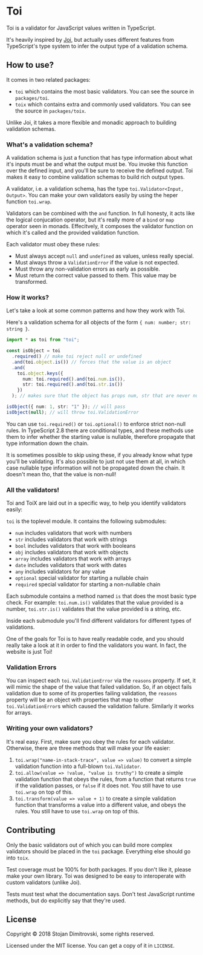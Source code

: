 # Toi

Toi is a validator for JavaScript values written in TypeScript.

It's heavily inspired by [Joi](https://github.com/hapijs/joi), but actually
uses different features from TypeScript's type system to infer the output type
of a validation schema.

## How to use?

It comes in two related packages:

- `toi` which contains the most basic validators. You can see the source in
  `packages/toi`.
- `toix` which contains extra and commonly used validators. You can see the
  source in `packages/toix`.

Unlike Joi, it takes a more flexible and monadic approach to building
validation schemas.

### What's a validation schema?

A validation schema is just a function that has type information about what
it's inputs must be and what the output must be. You invoke this function over
the defined input, and you'll be sure to receive the defined output. Toi makes
it easy to combine validation schemas to build rich output types.

A validator, i.e. a validation schema, has the type `toi.Validator<Input, Output>`. You can make your own validators easily by using the heper function
`toi.wrap`.

Validators can be combined with the `and` function. In full honesty, it acts
like the logical conjucation operator, but it's really more of a `bind` or
`map` operator seen in monads. Effecitvely, it composes the validator function
on which it's called and the provided validation function.

Each validator must obey these rules:

- Must always accept `null` and `undefined` as values, unless really special.
- Must always throw a `ValidationError` if the value is not expected.
- Must throw any non-validation errors as early as possible.
- Must return the correct value passed to them. This value may be transformed.

### How it works?

Let's take a look at some common patterns and how they work with Toi.

Here's a validation schema for all objects of the form `{ num: number; str: string }`.

```typescript
import * as toi from "toi";

const isObject = toi
  .required() // make toi reject null or undefined
  .and(toi.object.is()) // forces that the value is an object
  .and(
    toi.object.keys({
      num: toi.required().and(toi.num.is()),
      str: toi.required().and(toi.str.is())
    })
  ); // makes sure that the object has props num, str that are never null

isObject({ num: 1, str: "1" }); // will pass
isObject(null); // will throw toi.ValidationError
```

You can use `toi.required()` or `toi.optional()` to enforce strict non-null
rules. In TypeScript 2.8 there are conditional types, and these methods use
them to infer whether the starting value is nullable, therefore propagate that
type information down the chain.

It is sometimes possible to skip using these, if you already know what type
you'll be validating. It's also possible to just not use them at all, in which
case nullable type information will not be propagated down the chain. It
doesn't mean tho, that the value is non-null!

### All the validators!

Toi and ToiX are laid out in a specific way, to help you identify validators
easily:

`toi` is the toplevel module. It contains the following submodules:

- `num` includes validators that work with numbers
- `str` includes validators that work with strings
- `bool` includes validators that work with booleans
- `obj` includes validators that work with objects
- `array` includes validators that work with arrays
- `date` includes validators that work with dates
- `any` includes validators for any value
- `optional` special validator for starting a nullable chain
- `required` special validator for starting a non-nullable chain

Each submodule contains a method named `is` that does the most basic type
check. For example: `toi.num.is()` validates that the value provided is a
number, `toi.str.is()` validates that the value provided is a string, etc.

Inside each submodule you'll find different validators for different types of
validations.

One of the goals for Toi is to have really readable code, and you should really
take a look at it in order to find the validators you want. In fact, the
website is just Toi!

### Validation Errors

You can inspect each `toi.ValidationError` via the `reasons` property. If set,
it will mimic the shape of the value that failed validation. So, if an object
fails validation due to some of its properties failing validation, the
`reasons` property will be an object with properties that map to other
`toi.ValidationError`s which caused the validation failure. Similarly it works
for arrays.

### Writing your own validators?

It's real easy. First, make sure you obey the rules for each validator.
Otherwise, there are three methods that will make your life easier:

1.  `toi.wrap("name-in-stack-trace", value => value)` to convert a simple
    validation function into a full-blown `toi.Validator`.
2.  `toi.allow(value => !value, "value is truthy")` to create a simple
    validation function that obeys the rules, from a function that returns
    `true` if the validation passes, or `false` if it does not. You still have
    to use `toi.wrap` on top of this.
3.  `toi.transform(value => value + 1)` to create a simple validation function
    that transforms a value into a different value, and obeys the rules. You
    still have to use `toi.wrap` on top of this.

## Contributing

Only the basic validators out of which you can build more complex validators
should be placed in the `toi` package. Everything else should go into `toix`.

Test coverage must be 100% for both packages. If you don't like it, please make
your own library. Toi was designed to be easy to interoperate with custom
validators (unlike Joi).

Tests must test what the documentation says. Don't test JavaScript runtime
methods, but do explicitly say that they're used.

## License

Copyright &copy; 2018 Stojan Dimitrovski, some rights reserved.

Licensed under the MIT license. You can get a copy of it in `LICENSE`.
